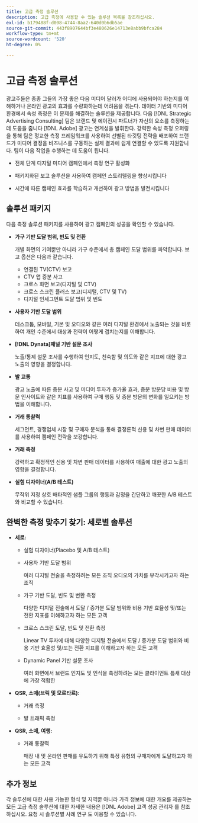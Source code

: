 ```yaml
---
title: 고급 측정 솔루션
description: 고급 측정에 사용할 수 있는 솔루션 목록을 참조하십시오.
exl-id: b179488f-d008-4744-8aa2-640d0b6db5ae
source-git-commit: 443f8907644bf3e480626e14713e8abb9bfca284
workflow-type: tm+mt
source-wordcount: '520'
ht-degree: 0%

---
```


# 고급 측정 솔루션

광고주들은 종종 그들의 가장 좋은 다음 미디어 달러가 어디에 사용되어야 하는지를 이해하거나 온라인 광고의 효과를 수량화하는데 어려움을 겪는다. 데이터 기반의 미디어 환경에서 속성 측정은 이 문제를 해결하는 솔루션을 제공합니다. 다음 [!DNL Strategic Advertising Consulting] 팀은 브랜드 및 에이전시 파트너가 자신의 요소를 측정하는 데 도움을 줍니다 [!DNL Adobe] 광고는 연계성을 발휘한다. 강력한 속성 측정 오퍼링을 통해 팀은 정교한 측정 프레임워크를 사용하여 선별된 타깃팅 전략을 배포하여 브랜드가 미디어 결정을 비즈니스를 구동하는 실제 결과에 쉽게 연결할 수 있도록 지원합니다. 팀이 다음 작업을 수행하는 데 도움이 됩니다.

* 전체 단계 디지털 미디어 캠페인에서 측정 연구 활성화

* 패키지화된 보고 솔루션을 사용하여 캠페인 스토리텔링을 향상시킵니다

* 시간에 따른 캠페인 효과를 학습하고 개선하여 광고 방법을 발전시킵니다

## 솔루션 패키지

다음 측정 솔루션 패키지를 사용하여 광고 캠페인의 성공을 확인할 수 있습니다.

* **가구 기반 도달 범위, 빈도 및 전환**

   개별 화면의 기여뿐만 아니라 가구 수준에서 총 캠페인 도달 범위를 파악합니다. 보고 옵션은 다음과 같습니다.

   * 연결된 TV(CTV) 보고
   * CTV 앱 증분 사고
   * 크로스 화면 보고(디지털 및 CTV)
   * 크로스 스크린 플러스 보고(디지털, CTV 및 TV)
   * 디지털 인세그먼트 도달 범위 및 빈도

* **사용자 기반 도달 범위**

   데스크톱, 모바일, 기본 및 오디오와 같은 여러 디지털 환경에서 노출되는 것을 비롯하여 개인 수준에서 대상과 전략이 어떻게 겹치는지를 이해합니다.

* **[!DNL Dynata]패널 기반 설문 조사**

   노출/통제 설문 조사를 수행하여 인지도, 친숙함 및 의도와 같은 지표에 대한 광고 노출의 영향을 결정합니다.

* **발 교통**

   광고 노출에 따른 증분 사고 및 미디어 투자가 증가율 효과, 증분 방문당 비용 및 방문 인사이트와 같은 지표를 사용하여 구매 행동 및 증분 방문의 변화를 일으키는 방법을 이해합니다.

* **거래 통찰력**

   세그먼트, 경쟁업체 시장 및 구매자 분석을 통해 결정론적 신용 및 차변 판매 데이터를 사용하여 캠페인 전략을 보강합니다.

* **거래 측정**

   강력하고 확정적인 신용 및 차변 판매 데이터를 사용하여 매출에 대한 광고 노출의 영향을 결정합니다.

* **실험 디자이너(A/B 테스트)**

   무작위 지정 상호 배타적인 샘플 그룹의 행동과 감정을 간단하고 깨끗한 A/B 테스트와 비교할 수 있습니다.

## 완벽한 측정 맞추기 찾기: 세로별 솔루션

* **세로:**

   * 실험 디자이너(Placebo 및 A/B 테스트)

   * 사용자 기반 도달 범위

      여러 디지털 전술을 측정하려는 모든 조직 오디오의 가치를 부각시키고자 하는 조직

   * 가구 기반 도달, 빈도 및 변환 측정

      다양한 디지털 전술에서 도달 / 증가분 도달 범위와 비용 기반 효율성 및/또는 전환 지표를 이해하고자 하는 모든 고객

   * 크로스 스크린 도달, 빈도 및 전환 측정

      Linear TV 투자에 대해 다양한 디지털 전술에서 도달 / 증가분 도달 범위와 비용 기반 효율성 및/또는 전환 지표를 이해하고자 하는 모든 고객

   * Dynamic Panel 기반 설문 조사

      여러 화면에서 브랜드 인지도 및 인식을 측정하려는 모든 클라이언트 틈새 대상에 가장 적합한

* **QSR, 소매(브릭 및 모르타르):**

   * 거래 측정

   * 발 트래픽 측정

* **QSR, 소매, 여행:**

   * 거래 통찰력

      매장 내 및 온라인 판매를 유도하기 위해 특정 유형의 구매자에게 도달하고자 하는 모든 고객

## 추가 정보

각 솔루션에 대한 사용 가능한 형식 및 지역뿐 아니라 가격 정보에 대한 개요를 제공하는 모든 고급 측정 솔루션에 대한 자세한 내용은 [!DNL Adobe] 고객 성공 관리자 를 참조하십시오. 요청 시 솔루션별 사례 연구 도 이용할 수 있습니다.
